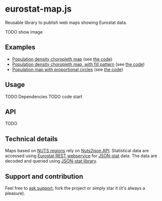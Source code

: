# eurostat-map.js

Reusable library to publish web maps showing Eurostat data.

TODO show image

## Examples

* [Population density choropleth map](https://bl.ocks.org/raw/jgaffuri/0d6e1b1c6f9e1297829f38b9c37737fe) (see [the code](https://bl.ocks.org/jgaffuri/raw/0d6e1b1c6f9e1297829f38b9c37737fe))
* [Population density choropleth map, with fill pattern](https://bl.ocks.org/jgaffuri/raw/c8b99b207bb80a923bf1fd19f5d6de7e/) (see [the code](https://bl.ocks.org/jgaffuri/c8b99b207bb80a923bf1fd19f5d6de7e))
* [Population map with proportional circles](https://bl.ocks.org/jgaffuri/raw/c8b99b207bb80a923bf1fd19f5d6de7e/) (see [the code](https://bl.ocks.org/jgaffuri/raw/cf5f187bd195f9c8771a1a3a4898079a/))

## Usage

TODO Dependencies
TODO code start

## API

TODO

## Technical details

Maps based on <a href="http://ec.europa.eu/eurostat/web/nuts/overview" target="_blank">NUTS regions</a> rely on [Nuts2json API](https://github.com/eurostat/Nuts2json/blob/gh-pages/README.md). Statistical data are accessed using [Eurostat REST webservice](http://ec.europa.eu/eurostat/web/json-and-unicode-web-services/getting-started/rest-request) for [JSON-stat](https://json-stat.org/) data. The data are decoded and queried using [JSON-stat library](https://json-stat.com/).

## Support and contribution

Feel free to [ask support](https://github.com/eurostat/eurostat.js/issues/new), fork the project or simply star it (it's always a pleasure).
